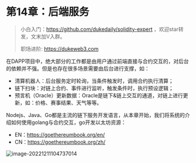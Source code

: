 # 第14章：后端服务

> 小白入门：https://github.com/dukedaily/solidity-expert ，欢迎star转发，文末加V入群。
>
> 职场进阶: https://dukeweb3.com

在DAPP项目中，绝大部分的工作都是由用户通过前端直接与合约交互的，对后台的依赖并不强。但是也存在很多场景需要由后台进行支撑，如：

- 清算机器人：后台服务定时轮询，当条件触发时，调用合约执行清算；
- 链下扫块：对链上合约、事件进行监听，触发条件时，执行预设逻辑；
- 预言机（Oracle）更新数据：Oracle是链下&链上交互的通道，对链上进行更新，如：价格、赛事结果、天气等等。



Nodejs、Java、Go都是主流的链下服务开发语言，从本章开始，我们将系统的介绍如何使用golang与合约交互，go开发以太坊资源：

- EN：https://goethereumbook.org/en/
- CN：https://goethereumbook.org/zh/

![image-20221211104737014](https://duke-typora.s3.ap-southeast-1.amazonaws.com/uPic/image-20221211104737014.png)